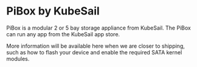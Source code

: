 # PiBox by KubeSail

PiBox is a modular 2 or 5 bay storage appliance from KubeSail. The PiBox can run any app from the KubeSail app store.

More information will be available here when we are closer to shipping, such as how to flash your device and enable the required SATA kernel modules.
